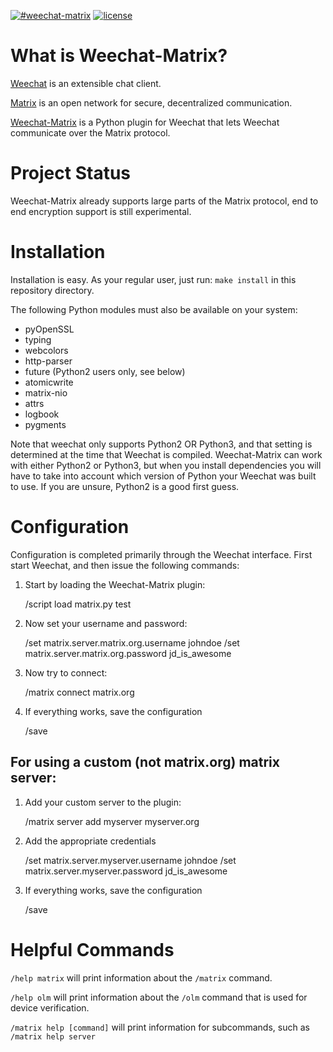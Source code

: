 [![#weechat-matrix](https://img.shields.io/badge/matrix-%23weechat--matrix-blue.svg?style=flat-square)](https://matrix.to/#/!twcBhHVdZlQWuuxBhN:termina.org.uk?via=termina.org.uk&via=matrix.org)
[![license](https://img.shields.io/badge/license-ISC-blue.svg?style=flat-square)](https://github.com/poljar/weechat-matrix/blob/master/LICENSE)

# What is Weechat-Matrix?

[Weechat](https://weechat.org/) is an extensible chat client.

[Matrix](https://matrix.org/blog/home) is an open network for secure, decentralized communication.

[Weechat-Matrix](https://github.com/poljar/weechat-matrix/) is a Python plugin for Weechat that lets Weechat communicate over the Matrix protocol.

# Project Status

Weechat-Matrix already supports large parts of the Matrix protocol, end to end encryption
support is still experimental.

# Installation

Installation is easy.  As your regular user, just run: `make install` in this repository directory.

The following Python modules must also be available on your system:

- pyOpenSSL
- typing
- webcolors
- http-parser
- future (Python2 users only, see below)
- atomicwrite
- matrix-nio
- attrs
- logbook
- pygments

Note that weechat only supports Python2 OR Python3, and that setting is determined at the time that Weechat is compiled.  Weechat-Matrix can work with either Python2 or Python3, but when you install dependencies you will have to take into account which version of Python your Weechat was built to use.  If you are unsure, Python2 is a good first guess.

# Configuration

Configuration is completed primarily through the Weechat interface.  First start Weechat, and then issue the following commands:

1. Start by loading the Weechat-Matrix plugin:

    /script load matrix.py test

1. Now set your username and password:

    /set matrix.server.matrix.org.username johndoe
    /set matrix.server.matrix.org.password jd_is_awesome

1. Now try to connect:

    /matrix connect matrix.org

1. If everything works, save the configuration

    /save

## For using a custom (not matrix.org) matrix server:

1. Add your custom server to the plugin:

    /matrix server add myserver myserver.org

1. Add the appropriate credentials

    /set matrix.server.myserver.username johndoe
    /set matrix.server.myserver.password jd_is_awesome

1. If everything works, save the configuration

    /save

# Helpful Commands

`/help matrix` will print information about the `/matrix` command.

`/help olm` will print information about the `/olm` command that is used for
device verification.

`/matrix help [command]` will print information for subcommands, such as `/matrix help server`

